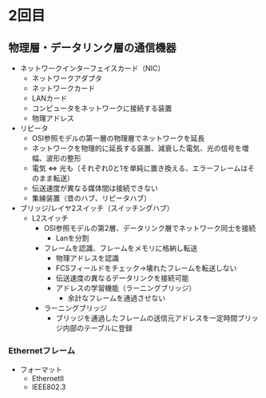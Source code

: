 # 2回目

## 物理層・データリンク層の通信機器

- ネットワークインターフェイスカード（NIC）
  - ネットワークアダプタ
  - ネットワークカード
  - LANカード
  - コンピュータをネットワークに接続する装置
  - 物理アドレス
- リピータ
  - OSI参照モデルの第一層の物理層でネットワークを延長
  - ネットワークを物理的に延長する装置、減衰した電気、光の信号を増幅、波形の整形
  - 電気 ⇔ 光も（それぞれ0と1を単純に置き換える、エラーフレームはそのまま転送）
  - 伝送速度が異なる媒体間は接続できない
  - 集線装置（昔のハブ、リピータハブ）
- ブリッジ/レイヤ2スイッチ（スイッチングハブ）
  - L2スイッチ
    - OSI参照モデルの第2層、データリンク層でネットワーク同士を接続
      - Lanを分割
    - フレームを認識、フレームをメモリに格納し転送
      - 物理アドレスを認識
      - FCSフィールドをチェック→壊れたフレームを転送しない
      - 伝送速度の異なるデータリンクを接続可能
      - アドレスの学習機能（ラーニングブリッジ）
        - 余計なフレームを通過させない
    - ラーニングブリッジ
      - ブリッジを通過したフレームの送信元アドレスを一定時間ブリッジ内部のテーブルに登録

### Ethernetフレーム

- フォーマット
  - EthernetⅡ
  - IEEE802.3
